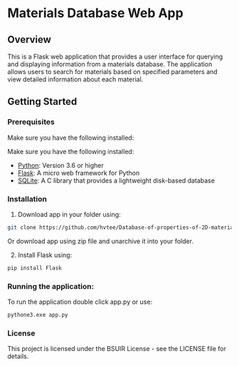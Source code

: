 # Materials Database Web App

## Overview

This is a Flask web application that provides a user interface for querying and displaying information from a materials database. The application allows users to search for materials based on specified parameters and view detailed information about each material.

## Getting Started

### Prerequisites

Make sure you have the following installed:

Make sure you have the following installed:

- [Python](https://www.python.org/downloads/): Version 3.6 or higher
- [Flask](https://flask.palletsprojects.com/en/2.0.x/installation/): A micro web framework for Python
- [SQLite](https://www.sqlite.org/download.html): A C library that provides a lightweight disk-based database


### Installation

1. Download app in your folder using:
```bash
git clone https://github.com/hvtee/Database-of-properties-of-2D-materials-with-MX2-and-MX1X2-structure.git
```

Or download app using zip file and unarchive it into your folder.

2. Install Flask using:
```bash
pip install Flask
```

### Running the application:

To run the application double click app.py or use:
```bash
pythone3.exe app.py
```

### License

This project is licensed under the BSUIR License - see the LICENSE file for details.
